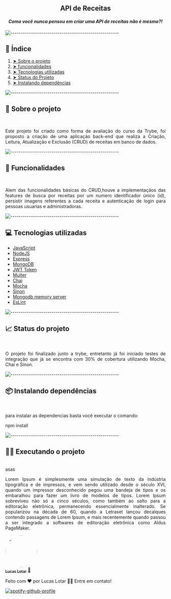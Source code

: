 <div align="center">
  <h2><strong>API de Receitas</strong></h2>
</div>


<h4 align="center"><i>Como você nunca pensou em criar uma API de receitas não é mesmo?!</i></h4>

![-----------------------------------------------------](https://raw.githubusercontent.com/andreasbm/readme/master/assets/lines/rainbow.png)
<br>

<!-- TABLE OF CONTENTS -->
<h2 id="indice"> 📝 Índice</h2>
  <ol>
    <li><a href="#sobre-o-projeto"> ➤ Sobre o projeto</a></li>
    <li><a href="#funcionalidades"> ➤ funcionalidades</a></li>
    <li><a href="#Tecnologias-utilizadas"> ➤ Tecnologias utilizadas</a></li>
    <li><a href="#status-do-Projeto"> ➤ Status do Projeto</a></li>
    <li><a href="#Instalando-dependencias"> ➤ Instalando dependências</a></li>
  
  </ol>

![-----------------------------------------------------](https://raw.githubusercontent.com/andreasbm/readme/master/assets/lines/rainbow.png)
<br>

<h2 id="sobre-o-projeto">🧐 Sobre o projeto</h2>
<br>
<p align="justify"> 
Este projeto foi criado como forma de avaliação do curso da Trybe, foi proposto a criação de uma aplicação back-end que realiza a Criação, Leitura, Atualização e Exclusão (CRUD) de receitas em banco de dados.
</p>

![-----------------------------------------------------](https://raw.githubusercontent.com/andreasbm/readme/master/assets/lines/rainbow.png)
<br>

<h2 id="funcionalidades">🔧 Funcionalidades</h2>
<br>
<p align="justify"> 
  Alem das funcionalidades básicas do CRUD,houve a implementaçãos das features de busca por receitas por um numero identificador único (id), persistir imagens referentes a cada receita e autenticação de login para pessoas usuarias e administradoras.
</p>

![-----------------------------------------------------](https://raw.githubusercontent.com/andreasbm/readme/master/assets/lines/rainbow.png)
<br>

<h2 id="Tecnologias-utilizadas" >💻 Tecnologias utilizadas</h2>
<p align="justify"> 
  <ul>
    <li><a href="https://developer.mozilla.org/pt-BR/docs/Web/JavaScript">JavaScript</a></li>
    <li><a href="https://nodejs.org/pt-br/">NodeJS</a></li>
    <li><a href="https://expressjs.com/">Express</a></li>
    <li><a href="https://www.mongodb.com/pt-br">MongoDB</a></li>
    <li><a href="https://jwt.io/introduction">JWT Token</a></li>
    <li><a href="https://www.npmjs.com/package/multer">Multer</a></li>
    <li><a href="https://www.chaijs.com/">Chai</a></li>
    <li><a href="https://mochajs.org/">Mocha</a></li>
    <li><a href="https://sinonjs.org/">Sinon</a></li>
    <li><a href="https://www.npmjs.com/package/mongodb-memory-server">Mongodb memory server</a></li>
    <li><a href="https://eslint.org/">EsLint</a></li>
  </ul>
</p>

![-----------------------------------------------------](https://raw.githubusercontent.com/andreasbm/readme/master/assets/lines/rainbow.png)
<br>


<h2 id="status-do-Projeto" >📈 Status do projeto</h2>
<br>
<p align="justify"> 
  O projeto foi finalizado junto a trybe, entretanto já foi iniciado testes de integração que já se encontra com 30% de cobertura utilizando Mocha, Chai e Sinon. 
</p>

![-----------------------------------------------------](https://raw.githubusercontent.com/andreasbm/readme/master/assets/lines/rainbow.png)
<br>

<h2 id="Instalando-dependencias">📦 Instalando dependências</h2>
<br>

<p align="justify"> 
  para instalar as dependencias basta você executar o comando:
</p>
    npm install

![-----------------------------------------------------](https://raw.githubusercontent.com/andreasbm/readme/master/assets/lines/rainbow.png)
<br>

<h2>👨‍💻 Executando o projeto</h2>
<br>
    asas

<p align="justify"> 
  Lorem Ipsum é simplesmente uma simulação de texto da indústria tipográfica e de impressos, e vem sendo utilizado desde o século XVI, quando um impressor desconhecido pegou uma bandeja de tipos e os embaralhou para fazer um livro de modelos de tipos. Lorem Ipsum sobreviveu não só a cinco séculos, como também ao salto para a editoração eletrônica, permanecendo essencialmente inalterado. Se popularizou na década de 60, quando a Letraset lançou decalques contendo passagens de Lorem Ipsum, e mais recentemente quando passou a ser integrado a softwares de editoração eletrônica como Aldus PageMaker.
  <!-- <img src="images/Human Activity.gif" alt="Human Activity.gif" display="inline-block" width="60%" height="50%"> -->
</p> 

<a href="#">
 <img style="border-radius: 50%;" src="#" width="100px;" alt=""/>
 <br />
 <sub><b>Lucas Lotar</b></sub></a> <a href="#" title="">🚀</a>

Feito com ❤️ por Lucas Lotar 👋🏽 Entre em contato!

[![spotify-github-profile](https://img.shields.io/badge/LinkedIn-0077B5?style=for-the-badge&logo=linkedin&logoColor=white)](https://www.linkedin.com/in/lucaslotar/)

